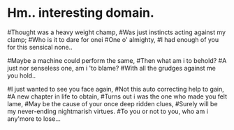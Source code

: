 # Hm.. interesting domain.

#Thought was a heavy weight champ,
#Was just instincts acting against my clamp;
#Who is it to dare for onei
#One o' almighty,
#I had enough of you for this sensical none..

#Maybe a machine could perform the same,
#Then what am i to behold?
#A just nor senseless one, am i 'to blame?
#With all the grudges against me you hold..

#I just wanted to see you face again,
#Not this auto correcting help to gain,
#A new chapter in life to obtain,
#Turns out i was the one who made you felt lame,
#May be the cause of your once deep ridden clues,
#Surely will be my never-ending nightmarish virtues.
#To you or not to you, who am i any'more to lose...
